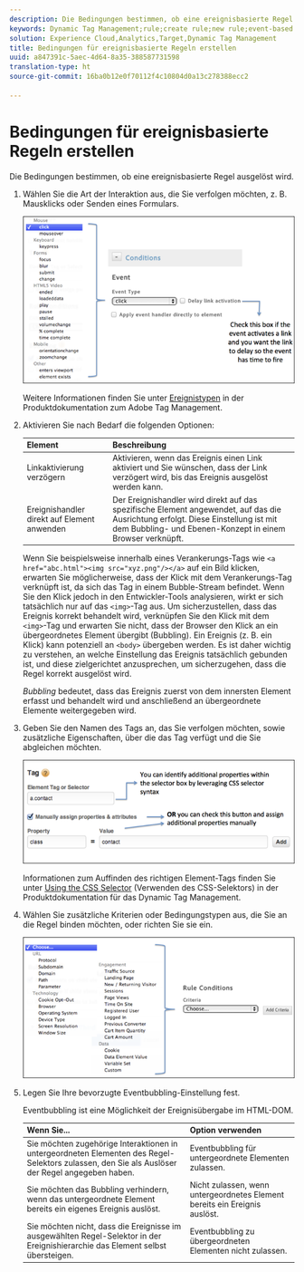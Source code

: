 ```yaml
---
description: Die Bedingungen bestimmen, ob eine ereignisbasierte Regel ausgelöst wird.
keywords: Dynamic Tag Management;rule;create rule;new rule;event-based rule;delay link activation;apply event handler directly to element;bubbling;event bubbling
solution: Experience Cloud,Analytics,Target,Dynamic Tag Management
title: Bedingungen für ereignisbasierte Regeln erstellen
uuid: a847391c-5aec-4d64-8a35-388587731598
translation-type: ht
source-git-commit: 16ba0b12e0f70112f4c10804d0a13c278388ecc2

---
```



# Bedingungen für ereignisbasierte Regeln erstellen

Die Bedingungen bestimmen, ob eine ereignisbasierte Regel ausgelöst wird.

1. Wählen Sie die Art der Interaktion aus, die Sie verfolgen möchten, z. B. Mausklicks oder Senden eines Formulars.

   ![](assets/condition-event-based.png)

   Weitere Informationen finden Sie unter [Ereignistypen](https://marketing.adobe.com/resources/help/de_DE/dtm/event_types.html) in der Produktdokumentation zum Adobe Tag Management.

1. Aktivieren Sie nach Bedarf die folgenden Optionen:

   | Element | Beschreibung |
   |--- |--- |
   | Linkaktivierung verzögern | Aktivieren, wenn das Ereignis einen Link aktiviert und Sie wünschen, dass der Link verzögert wird, bis das Ereignis ausgelöst werden kann. |
   | Ereignishandler direkt auf Element anwenden | Der Ereignishandler wird direkt auf das spezifische Element angewendet, auf das die Ausrichtung erfolgt. Diese Einstellung ist mit dem Bubbling- und Ebenen-Konzept in einem Browser verknüpft. |

   Wenn Sie beispielsweise innerhalb eines Verankerungs-Tags wie `<a href="abc.html"><img src="xyz.png"/></a>` auf ein Bild klicken, erwarten Sie möglicherweise, dass der Klick mit dem Verankerungs-Tag verknüpft ist, da sich das Tag in einem Bubble-Stream befindet. Wenn Sie den Klick jedoch in den Entwickler-Tools analysieren, wirkt er sich tatsächlich nur auf das `<img>`-Tag aus. Um sicherzustellen, dass das Ereignis korrekt behandelt wird, verknüpfen Sie den Klick mit dem `<img>`-Tag und erwarten Sie nicht, dass der Browser den Klick an ein übergeordnetes Element übergibt (Bubbling). Ein Ereignis (z. B. ein Klick) kann potenziell an `<body>` übergeben werden. Es ist daher wichtig zu verstehen, an welche Einstellung das Ereignis tatsächlich gebunden ist, und diese zielgerichtet anzusprechen, um sicherzugehen, dass die Regel korrekt ausgelöst wird.

   *Bubbling* bedeutet, dass das Ereignis zuerst von dem innersten Element erfasst und behandelt wird und anschließend an übergeordnete Elemente weitergegeben wird.

1. Geben Sie den Namen des Tags an, das Sie verfolgen möchten, sowie zusätzliche Eigenschaften, über die das Tag verfügt und die Sie abgleichen möchten.

   ![](assets/condition-event-based2.png)

   Informationen zum Auffinden des richtigen Element-Tags finden Sie unter [Using the CSS Selector](https://marketing.adobe.com/resources/help/de_DE/dtm/css-selector.html) (Verwenden des CSS-Selektors) in der Produktdokumentation für das Dynamic Tag Management.

1. Wählen Sie zusätzliche Kriterien oder Bedingungstypen aus, die Sie an die Regel binden möchten, oder richten Sie sie ein.

   ![](assets/condition-event-based3.png)

1. Legen Sie Ihre bevorzugte Eventbubbling-Einstellung fest.

   Eventbubbling ist eine Möglichkeit der Ereignisübergabe im HTML-DOM.

   | Wenn Sie... | Option verwenden |
   |--- |--- |
   | Sie möchten zugehörige Interaktionen in untergeordneten Elementen des Regel-Selektors zulassen, den Sie als Auslöser der Regel angegeben haben. | Eventbubbling für untergeordnete Elementen zulassen. |
   | Sie möchten das Bubbling verhindern, wenn das untergeordnete Element bereits ein eigenes Ereignis auslöst. | Nicht zulassen, wenn untergeordnetes Element bereits ein Ereignis auslöst. |
   | Sie möchten nicht, dass die Ereignisse im ausgewählten Regel-Selektor in der Ereignishierarchie das Element selbst übersteigen. | Eventbubbling zu übergeordneten Elementen nicht zulassen. |
